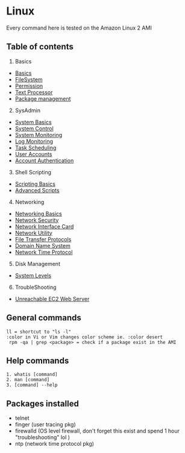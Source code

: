 # Linux
Every command here is tested on the Amazon Linux 2 AMI 

## Table of contents
1. Basics
- [Basics](1.basics/0.Basics.md)
- [FileSystem](1.basics/0.FileSystem.md)
- [Permission](1.basics/1.Permission.md)
- [Text Processor](1.basics/2.Text.md)
- [Package management](1.basics/3.PkgManagement.md)
2. SysAdmin  
- [System Basics](2.sysadmin/0.SysBasics.md)
- [System Control](2.sysadmin/1.0.SysControl.md)
- [System Monitoring](2.sysadmin/1.1.SysMonitoring.md)
- [Log Monitoring](2.sysadmin/1.2.SysLogMonitoring.md)
- [Task Scheduling](2.sysadmin/2.TaskSchedule.md)
- [User Accounts](2.sysadmin/3.UserAccounts.md)
- [Account Authentication](2.sysadmin/4.AccountAuthentication.md)
3. Shell Scripting
- [Scripting Basics](3.shell-scripting/0.ShellBasics.md)
- [Advanced Scripts](3.shell-scripting/1.advanced-scripting.md)
4. Networking
- [Networking Basics](4.networking/0.NetBasics.md)
- [Network Security](4.networking/0.1.NetSecurity.md)
- [Network Interface Card](4.networking/1.NIC.md)
- [Network Utility](4.networking/2.NetUtilities.md)
- [File Transfer Protocols](4.networking/3.FileTransferProtocols.md)
- [Domain Name System](4.networking/4.DNS.md)
- [Network Time Protocol](4.networking/4.NTP.md)
5. Disk Management
- [System Levels](5.disk-management/0.SystemLevel.md)
6. TroubleShooting
- [Unreachable EC2 Web Server](6.troubleshooting/0.EC2WebServer.md)

## General commands
```
ll = shortcut to "ls -l"
:color in Vi or Vim changes color scheme ie. :color desert
 rpm -qa | grep <package> = check if a package exist in the AMI
```
## Help commands
```
1. whatis [command]
2. man [command]
3. [command] --help 
```
## Packages installed
- telnet
- finger (user tracing pkg)
- firewalld (OS level firewall, don't forget this exist and spend 1 hour "troubleshooting" lol )
- ntp (network time protocol pkg)
